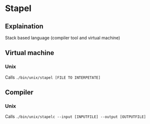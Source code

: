 # Stapel
## Explaination
Stack based language (compiler tool and virtual machine)

## Virtual machine
### Unix
Calls
```./bin/unix/stapel [FILE TO INTERPETATE]```

## Compiler
### Unix
Calls
```./bin/unix/stapelc --input [INPUTFILE] --output [OUTPUTFILE]```